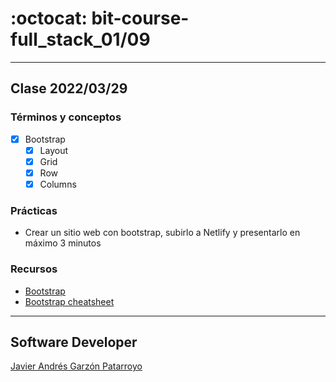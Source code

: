 # :octocat: bit-course-full_stack_01/09
- - -
## Clase 2022/03/29
### Términos y conceptos
* [x] Bootstrap
  - [x] Layout
  - [x] Grid
  - [x] Row
  - [x] Columns
### Prácticas
* Crear un sitio web con bootstrap, subirlo a Netlify y presentarlo en máximo 3 minutos
### Recursos
* [Bootstrap](https://getbootstrap.com/)
* [Bootstrap cheatsheet](https://bootstrap-cheatsheet.themeselection.com/#form-select)
- - -
## Software Developer
[Javier Andrés Garzón Patarroyo](https://javierandres.dev)
